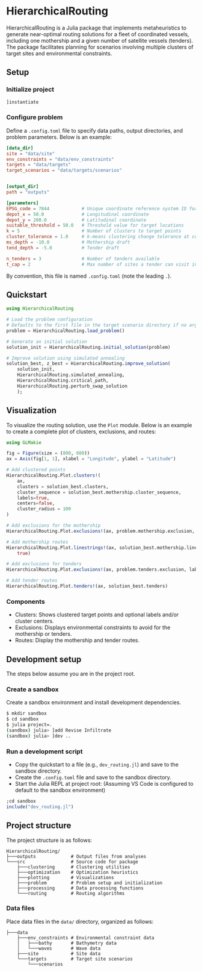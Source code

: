 # HierarchicalRouting

HierarchicalRouting is a Julia package that implements metaheuristics to generate
near-optimal routing solutions for a fleet of coordinated vessels, including one mothership
and a given number of satellite vessels (tenders).
The package facilitates planning for scenarios involving multiple clusters of target sites
and environmental constraints.

## Setup

### Initialize project

```julia
]instantiate
```

### Configure problem

Define a `.config.toml` file to specify data paths, output directories, and problem
parameters.
Below is an example:

```toml
[data_dir]
site = "data/site"
env_constraints = "data/env_constraints"
targets = "data/targets"
target_scenarios = "data/targets/scenarios"


[output_dir]
path = "outputs"

[parameters]
EPSG_code = 7844            # Unique coordinate reference system ID for area of interest
depot_x = 50.0              # Longitudinal coordinate
depot_y = 200.0             # Latitudinal coordinate
suitable_threshold = 50.0   # Threshold value for target locations
k = 5                       # Number of clusters to target points
cluster_tolerance = 1.0     # k-means clustering change tolerance at convergence
ms_depth = -10.0            # Mothership draft
tend_depth = -5.0           # Tender draft

n_tenders = 3               # Number of tenders available
t_cap = 2                   # Max number of sites a tender can visit in each deployment sortie
```

By convention, this file is named `.config.toml` (note the leading `.`).

## Quickstart

```julia
using HierarchicalRouting

# Load the problem configuration
# Defaults to the first file in the target scenario directory if no argument is passed.
problem = HierarchicalRouting.load_problem()

# Generate an initial solution
solution_init = HierarchicalRouting.initial_solution(problem)

# Improve solution using simulated annealing
solution_best, z_best = HierarchicalRouting.improve_solution(
    solution_init,
    HierarchicalRouting.simulated_annealing,
    HierarchicalRouting.critical_path,
    HierarchicalRouting.perturb_swap_solution
    );
```

## Visualization

To visualize the routing solution, use the `Plot` module. Below is an example to create a
complete plot of clusters, exclusions, and routes:

```julia
using GLMakie

fig = Figure(size = (800, 600))
ax = Axis(fig[1, 1], xlabel = "Longitude", ylabel = "Latitude")

# Add clustered points
HierarchicalRouting.Plot.clusters!(
    ax,
    clusters = solution_best.clusters,
    cluster_sequence = solution_best.mothership.cluster_sequence,
    labels=true,
    centers=false,
    cluster_radius = 100
)

# Add exclusions for the mothership
HierarchicalRouting.Plot.exclusions!(ax, problem.mothership.exclusion, labels = false)

# Add mothership routes
HierarchicalRouting.Plot.linestrings!(ax, solution_best.mothership.line_strings; labels =
    true)

# Add exclusions for tenders
HierarchicalRouting.Plot.exclusions!(ax, problem.tenders.exclusion, labels = false)

# Add tender routes
HierarchicalRouting.Plot.tenders!(ax, solution_best.tenders)
```

### Components

- Clusters: Shows clustered target points and optional labels and/or cluster centers.
- Exclusions: Displays environmental constraints to avoid for the mothership or tenders.
- Routes: Display the mothership and tender routes.

## Development setup

The steps below assume you are in the project root.

### Create a sandbox

Create a sandbox environment and install development dependencies.

```bash
$ mkdir sandbox
$ cd sandbox
$ julia project=.
(sandbox) julia> ]add Revise Infiltrate
(sandbox) julia> ]dev ..
```

### Run a development script

- Copy the quickstart to a file (e.g., `dev_routing.jl`) and save to the sandbox directory.
- Create the `.config.toml` file and save to the sandbox directory.
- Start the Julia REPL at project root:
(Assuming VS Code is configured to default to the sandbox environment)

```julia
;cd sandbox
include("dev_routing.jl")
```

## Project structure

The project structure is as follows:

```code
HierarchicalRouting/
├───outputs             # Output files from analyses
└───src                 # Source code for package
    ├───clustering      # Clustering utilities
    ├───optimization    # Optimization heuristics
    ├───plotting        # Visualizations
    ├───problem         # Problem setup and initialization
    ├───processing      # Data processing functions
    └───routing         # Routing algorithms
```

### Data files

Place data files in the `data/` directory, organized as follows:

```
├───data
    ├───env_constraints # Environmental constraint data
    │   ├───bathy       # Bathymetry data
    │   └───waves       # Wave data
    ├───site            # Site data
    └───targets         # Target site scenarios
        └───scenarios
```
